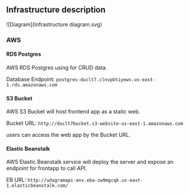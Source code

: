 ## Infrastructure description
![Diagram](Infrastructure diagram.svg)
### AWS
#### RDS Postgres
AWS RDS Postgres using for CRUD data.

Database Endpoint: `postgres-duclt7.clnvpbtiyewv.us-east-1.rds.amazonaws.com`

#### S3 Bucket
AWS S3 Bucket will host frontend app as a static web.

Bucket URL: `http://duclt7bucket.s3-website-us-east-1.amazonaws.com`

users can access the web app by the Bucket URL.

#### Elastic Beanstalk
AWS Elastic Beanstalk service will deploy the server and expose an endpoint for frontapp to call API.

EB URL: `http://udagramapi-env.eba-zw9mgcqk.us-east-1.elasticbeanstalk.com/`
